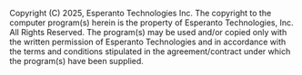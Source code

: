 Copyright (C) 2025, Esperanto Technologies Inc.
The copyright to the computer program(s) herein is the
property of Esperanto Technologies, Inc. All Rights Reserved.
The program(s) may be used and/or copied only with
the written permission of Esperanto Technologies and
in accordance with the terms and conditions stipulated in the
agreement/contract under which the program(s) have been supplied.
